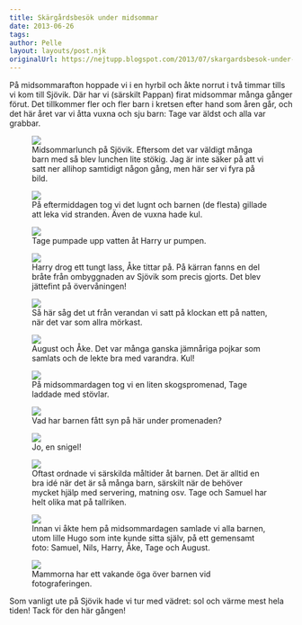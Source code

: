 ```yaml
---
title: Skärgårdsbesök under midsommar
date: 2013-06-26
tags: 	
author: Pelle
layout: layouts/post.njk
originalUrl: https://nejtupp.blogspot.com/2013/07/skargardsbesok-under-midsommar.html
---
```


På midsommarafton hoppade vi i en hyrbil och åkte norrut i två timmar tills vi kom till Sjövik. Där har vi (särskilt Pappan) firat midsommar många gånger förut. Det tillkommer fler och fler barn i kretsen efter hand som åren går, och det här året var vi åtta vuxna och sju barn: Tage var äldst och alla var grabbar.

<figure>
	<img src="../../../../img/Midsommar+pa%CC%8A+Sjo%CC%88vik-PERK5927.jpg">
	<figcaption>Midsommarlunch på Sjövik. Eftersom det var väldigt många barn med så blev lunchen lite stökig. Jag är inte säker på att vi satt ner allihop samtidigt någon gång, men här ser vi fyra på bild.</figcaption>
</figure>

<figure>
	<img src="../../../../img/Midsommar+pa%CC%8A+Sjo%CC%88vik-PERK5943.jpg">
	<figcaption>På eftermiddagen tog vi det lugnt och barnen (de flesta) gillade att leka vid stranden. Även de vuxna hade kul.</figcaption>
</figure>

<figure>
	<img src="../../../../img/Midsommar+pa%CC%8A+Sjo%CC%88vik-PERK5947.jpg">
	<figcaption>Tage pumpade upp vatten åt Harry ur pumpen.</figcaption>
</figure>

<figure>
	<img src="../../../../img/Midsommar+pa%CC%8A+Sjo%CC%88vik-PERK5969.jpg">
	<figcaption>Harry drog ett tungt lass, Åke tittar på. På kärran fanns en del bråte från ombyggnaden av Sjövik som precis gjorts. Det blev jättefint på övervåningen!</figcaption>
</figure>

<figure>
	<img src="../../../../img/Midsommar+pa%CC%8A+Sjo%CC%88vik-PERK5988.jpg">
	<figcaption>Så här såg det ut från verandan vi satt på klockan ett på natten, när det var som allra mörkast.</figcaption>
</figure>

<figure>
	<img src="../../../../img/Midsommar+pa%CC%8A+Sjo%CC%88vik-PERK5999.jpg">
	<figcaption>August och Åke. Det var många ganska jämnåriga pojkar som samlats och de lekte bra med varandra. Kul!</figcaption>
</figure>

<figure>
	<img src="../../../../img/Midsommar+pa%CC%8A+Sjo%CC%88vik-PERK6004.jpg">
	<figcaption>På midsommardagen tog vi en liten skogspromenad, Tage laddade med stövlar. </figcaption>
</figure>

<figure>
	<img src="../../../../img/Midsommar+pa%CC%8A+Sjo%CC%88vik-PERK6014.jpg">
	<figcaption>Vad har barnen fått syn på här under promenaden?</figcaption>
</figure>

<figure>
	<img src="../../../../img/Midsommar+pa%CC%8A+Sjo%CC%88vik-PERK6015.jpg">
	<figcaption>Jo, en snigel!</figcaption>
</figure>

<figure>
	<img src="../../../../img/Midsommar+pa%CC%8A+Sjo%CC%88vik-PERK6024.jpg">
	<figcaption>Oftast ordnade vi särskilda måltider åt barnen. Det är alltid en bra idé när det är så många barn, särskilt när de behöver mycket hjälp med servering, matning osv. Tage och Samuel har helt olika mat på tallriken.</figcaption>
</figure>

<figure>
	<img src="../../../../img/Midsommar+pa%CC%8A+Sjo%CC%88vik-PERK6084.jpg">
	<figcaption>Innan vi åkte hem på midsommardagen samlade vi alla barnen, utom lille Hugo som inte kunde sitta själv, på ett gemensamt foto: Samuel, Nils, Harry, Åke, Tage och August.</figcaption>
</figure>

<figure>
	<img src="../../../../img/Midsommar+pa%CC%8A+Sjo%CC%88vik-PERK6099.jpg">
	<figcaption>Mammorna har ett vakande öga över barnen vid fotograferingen.</figcaption>
</figure>

Som vanligt ute på Sjövik hade vi tur med vädret: sol och värme mest hela tiden! Tack för den här gången!
